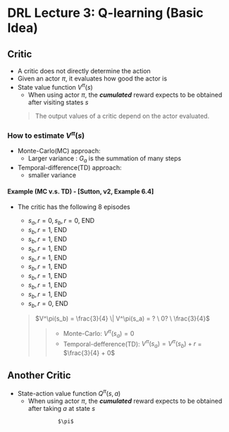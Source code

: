 # DRL Lecture 3: Q-learning (Basic Idea)

## Critic
* A critic does not directly determine the action
* Given an actor $\pi$, it evaluates how good the actor is
* State value function $V^\pi(s)$
  * When using actor $\pi$, the ***cumulated*** reward expects to be obtained after visiting states $s$
  > The output values of a critic depend on the actor evaluated.

### How to estimate $V^\pi(s)$
* Monte-Carlo(MC) approach:
    * Larger variance : $G_a$ is the summation of many steps
* Temporal-difference(TD) approach:
    * smaller variance

#### Example (MC v.s. TD) - [Sutton, v2, Example 6.4]
* The critic has the following 8 episodes
    * $s_a,r = 0, s_b,r = 0$, END
    * $s_b,r = 1$, END
    * $s_b,r = 1$, END
    * $s_b,r = 1$, END
    * $s_b,r = 1$, END
    * $s_b,r = 1$, END
    * $s_b,r = 1$, END
    * $s_b,r = 1$, END
    * $s_b,r = 1$, END
    * $s_b,r = 0$, END

    > $V^\pi(s_b) = \frac{3}{4} \| V^\pi(s_a) = ? \ 0? \ \frac{3}{4}$
    >> * Monte-Carlo: $V^\pi(s_a) = 0$
    >> * Temporal-defference(TD): $V^\pi(s_a) = V^\pi(s_b) + r$ = $\frac{3}{4} + 0$ 
## Another Critic

* State-action value function $Q^\pi(s,a)$
    * When using actor $\pi$, the ***cumulated*** reward expects to be obtained after taking $a$ at state $s$ 
```html
                $\pi$

```
